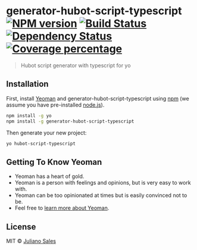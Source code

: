 # generator-hubot-script-typescript [![NPM version][npm-image]][npm-url] [![Build Status][travis-image]][travis-url] [![Dependency Status][daviddm-image]][daviddm-url] [![Coverage percentage][coveralls-image]][coveralls-url]
> Hubot script generator with typescript for yo

## Installation

First, install [Yeoman](http://yeoman.io) and generator-hubot-script-typescript using [npm](https://www.npmjs.com/) (we assume you have pre-installed [node.js](https://nodejs.org/)).

```bash
npm install -g yo
npm install -g generator-hubot-script-typescript
```

Then generate your new project:

```bash
yo hubot-script-typescript
```

## Getting To Know Yeoman

 * Yeoman has a heart of gold.
 * Yeoman is a person with feelings and opinions, but is very easy to work with.
 * Yeoman can be too opinionated at times but is easily convinced not to be.
 * Feel free to [learn more about Yeoman](http://yeoman.io/).

## License

MIT © [Juliano Sales](http://juliano-sales.net/sobre/)


[npm-image]: https://badge.fury.io/js/generator-hubot-script-typescript.svg
[npm-url]: https://npmjs.org/package/generator-hubot-script-typescript
[travis-image]: https://travis-ci.org/julianosaless/generator-hubot-script-typescript.svg?branch=master
[travis-url]: https://travis-ci.org/julianosaless/generator-hubot-script-typescript
[daviddm-image]: https://david-dm.org/julianosaless/generator-hubot-script-typescript.svg?theme=shields.io
[daviddm-url]: https://david-dm.org/julianosaless/generator-hubot-script-typescript
[coveralls-image]: https://coveralls.io/repos/julianosaless/generator-hubot-script-typescript/badge.svg
[coveralls-url]: https://coveralls.io/r/julianosaless/generator-hubot-script-typescript
